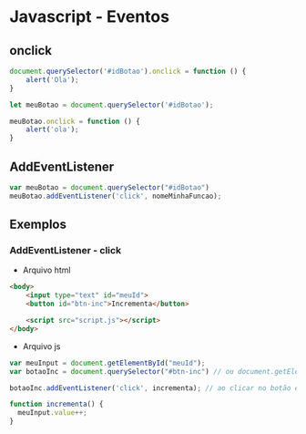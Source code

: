 # Javascript - Eventos

## onclick

~~~javascript
document.querySelector('#idBotao').onclick = function () {
    alert('Ola');
}
~~~

~~~javascript
let meuBotao = document.querySelector('#idBotao');

meuBotao.onclick = function () {
    alert('ola');
}
~~~

## AddEventListener

~~~javascript
var meuBotao = document.querySelector("#idBotao")
meuBotao.addEventListener('click', nomeMinhaFuncao);
~~~

## Exemplos

### AddEventListener - click

- Arquivo html

~~~html
<body>
    <input type="text" id="meuId">
    <button id="btn-inc">Incrementa</button>

    <script src="script.js"></script>
</body>  
~~~

- Arquivo js

~~~javascript
var meuInput = document.getElementById("meuId");
var botaoInc = document.querySelector("#btn-inc") // ou document.getElementById("btn-inc")

botaoInc.addEventListener('click', incrementa); // ao clicar no botão executa a função 'incrementa'

function incrementa() {
  meuInput.value++;
}
~~~
